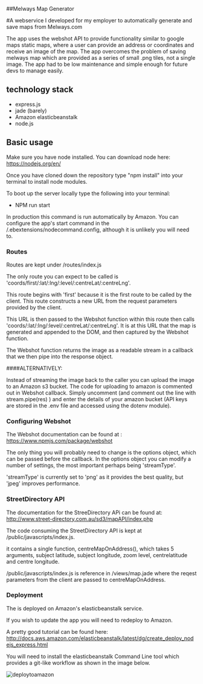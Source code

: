##Melways Map Generator

#A webservice I developed for my employer to automatically generate and save maps from Melways.com

The app uses the webshot API to provide functionality similar to google maps static maps, where a user can provide an address or coordinates and receive an image of the map. The app overcomes the problem of saving melways map which are provided as a series of small .png tiles, not a single image. The app had to be low maintenance and simple enough for future devs to manage easily.


## technology stack
- express.js
- jade (barely)
- Amazon elasticbeanstalk
- node.js


## Basic usage
Make sure you have node installed. You can download node here: https://nodejs.org/en/

Once you have cloned down the repository type "npm install" into your terminal to install node modules.

To boot up the server locally type the following into your terminal:
- NPM run start

In production this command is run automatically by Amazon. You can configure the app's start command in the /.ebextensions/nodecommand.config, although it is unlikely you will need to.

### Routes
Routes are kept under /routes/index.js

The only route you can expect to be called is 'coords/first/:lat/:lng/:level/:centreLat/:centreLng'.

This route begins with 'first' because it is the first route to be called by the client. This route constructs a new URL from the request parameters provided by the client.

This URL is then passed to the Webshot function within this route then calls 'coords/:lat/:lng/:level/:centreLat/:centreLng'. It is at this URL that the map is generated and appended to the DOM, and then captured by the Webshot function.

The Webshot function returns the image as a readable stream in a callback that we then pipe into the response object.

####ALTERNATIVELY:

Instead of streaming the image back to the caller you can upload the image to an Amazon s3 bucket. The code for uploading to amazon is commented out in Webshot callback. Simply uncomment (and comment out the line with stream.pipe(res) ) and enter the details of your amazon bucket (API keys are stored in the .env file and accessed using the dotenv module).

### Configuring Webshot

The Webshot documentation can be found at : https://www.npmjs.com/package/webshot

The only thing you will probably need to change is the options object, which can be passed before the callback. In the options object you can modify a number of settings, the most important perhaps being 'streamType'.

'streamType' is currently set to 'png' as it provides the best quality, but 'jpeg' improves performance.

### StreetDirectory API

The documentation for the StreeDirectory APi can be found at: http://www.street-directory.com.au/sd3/mapAPI/index.php

The code consuming the StreetDirectory API is kept at /public/javascripts/index.js.

it contains a single function, centreMapOnAddress(), which takes 5 arguments, subject latitude, subject longitude, zoom level, centrelatitude and centre longitude.

/public/javascripts/index.js is reference in /views/map.jade where the reqest parameters from the client are passed to centreMapOnAddress.

### Deployment

The is deployed on Amazon's elasticbeanstalk service.

If you wish to update the app you will need to redeploy to Amazon.

A pretty good tutorial can be found here: http://docs.aws.amazon.com/elasticbeanstalk/latest/dg/create_deploy_nodejs_express.html

You will need to install the elasticbeanstalk Command Line tool which provides a git-like workflow as shown in the image below.

![deploytoamazon](https://cloud.githubusercontent.com/assets/16638647/22193214/eab2f3f8-e18d-11e6-8958-e68c0227a1f4.png)

